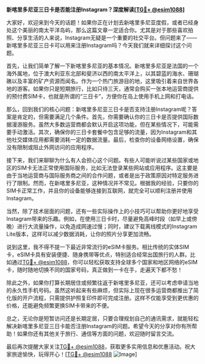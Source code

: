 **新喀里多尼亚三日卡是否能注册Instagram？深度解读[[TG💪+ @esim1088](https://t.me/s/esim1088)]**

大家好，欢迎来到今天的话题！如果你正在计划去新喀里多尼亚度假，或者已经身处这个美丽的南太平洋岛屿，那么这篇文章一定适合你。尤其是对于那些喜欢拍照、分享生活的人来说，Instagram无疑是一个重要的社交平台。但问题来了——新喀里多尼亚三日卡可以用来注册Instagram吗？今天我们就来详细探讨这个问题。

首先，让我们简单了解一下新喀里多尼亚的基本情况。新喀里多尼亚是法国的一个海外属地，位于澳大利亚东北部和斐济以西的南太平洋上，以其碧蓝的海水、珊瑚礁以及丰富的矿产资源而闻名。作为一个热门旅游目的地，这里吸引着来自世界各地的游客。如果你只是短期旅行，比如只待三天，通常会购买一张本地运营商提供的预付费SIM卡，也就是所谓的“三日卡”，方便你在岛上使用手机上网和打电话。

那么，回到我们的核心问题：新喀里多尼亚三日卡是否支持注册Instagram呢？答案是肯定的，但需要满足几个条件。首先，你需要确认你的三日卡是否提供国际数据漫游服务。虽然大多数运营商都会默认开启这项功能，但在某些情况下，可能需要手动激活。其次，确保你的三日卡套餐中包含足够的流量，因为Instagram和其他社交媒体应用都需要消耗一定的数据流量。最后，检查你的设备网络设置，确保没有限制或阻止外网访问的应用程序。

接下来，我们来聊聊为什么有人会担心这个问题。有些人可能听说过某些国家或地区的SIM卡无法正常使用国际服务，比如无法登录某些网站或应用程序。这主要是由于当地运营商与国际服务商之间的合作问题，或者是出于政策原因对特定服务进行了限制。然而，在新喀里多尼亚，这种情况并不常见。根据我的经验，只要你的SIM卡正常工作，并且你的设备能够连接到互联网，就完全可以顺利注册并使用Instagram。

当然，除了技术层面的问题，还有一些实际操作上的小技巧可以帮助你更好地享受Instagram带来的乐趣。例如，在使用三日卡时，尽量避免高峰时段（如早上或傍晚）进行大流量操作，以免造成网速过慢；同时，建议下载离线模式的Instagram Lite版本，这样可以减少数据消耗，让你的照片分享更加流畅。

说到这里，我不得不提一下最近非常流行的eSIM卡服务。相比传统的实体SIM卡，eSIM卡具有安装便捷、随身携带等优点，特别适合经常出国旅行的人群。比如通过[TG💪+ @esim1088](https://t.me/s/esim1088)，你可以轻松获取支持全球多个国家和地区网络的eSIM卡，随时随地切换不同的国家号码，真正做到一卡在手，走遍天下都不愁！

除此之外，如果你打算长期居住或频繁往返于新喀里多尼亚，还可以考虑申请当地的永久性手机号码。虽然这听起来有些麻烦，但实际上现在很多运营商都推出了简化版的开户流程，只需提供护照复印件即可完成注册。这样不仅能享受到更优惠的价格，还能避免频繁更换SIM卡带来的不便。

总之，无论你是短暂访问还是长期定居，只要合理规划自己的通讯需求，就能轻松解决新喀里多尼亚三日卡能否注册Instagram的问题。希望今天的分享对你有所帮助！如果你还有其他关于旅行、通信等方面的问题，欢迎随时留言交流。

最后再次提醒大家关注[TG💪+ @esim1088](https://t.me/s/esim1088)，获取更多实用信息和优惠活动。祝大家旅途愉快，玩得开心！[[TG💪+ @esim1088](https://t.me/s/esim1088) ![Image](https://i.postimg.cc/4NQfJmqS/Snipaste-2025-05-13-00-14-12.png)]